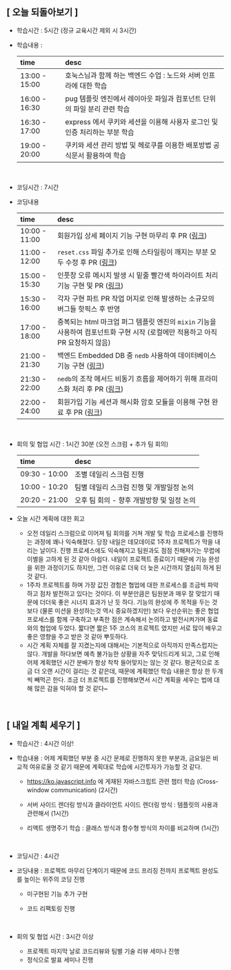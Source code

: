 ## [ 오늘 되돌아보기 ]

- 학습시간 : 5시간 (정규 교육시간 제외 시 3시간)
- 학습내용 :

  | time          | desc                                                                       |
  | :------------ | :------------------------------------------------------------------------- |
  | 13:00 - 15:00 | 호눅스님과 함께 하는 백엔드 수업 : 노드와 서버 인프라에 대한 학습          |
  | 16:00 - 16:30 | pug 템플릿 엔진에서 레이아웃 파일과 컴포넌트 단위의 파일 분리 관련 학습    |
  | 16:30 - 17:00 | express 에서 쿠키와 세션을 이용해 사용자 로그인 및 인증 처리하는 부분 학습 |
  | 19:00 - 20:00 | 쿠키와 세션 관리 방법 및 헤로쿠를 이용한 배포방법 공식문서 활용하여 학습   |

  <br/>

- 코딩시간 : 7시간
- 코딩내용

  | time          | desc                                                                                                                                      |
  | :------------ | :---------------------------------------------------------------------------------------------------------------------------------------- |
  | 10:00 - 11:00 | 회원가입 상세 페이지 기능 구현 마무리 후 PR ([링크](https://github.com/woowa-techcamp-2021/baemin-17/pull/33))                            |
  | 11:00 - 12:00 | `reset.css` 파일 추가로 인해 스타일링이 깨지는 부분 모두 수정 후 PR ([링크](https://github.com/woowa-techcamp-2021/baemin-17/pull/47))    |
  | 15:00 - 15:30 | 인풋창 오류 메시지 발생 시 밑줄 빨간색 하이라이트 처리 기능 구현 및 PR ([링크](https://github.com/woowa-techcamp-2021/baemin-17/pull/42)) |
  | 15:30 - 16:00 | 각자 구현 파트 PR 작업 머지로 인해 발생하는 소규모의 버그들 핫픽스 후 반영                                                                |
  | 17:00 - 18:00 | 중복되는 html 마크업 퍼그 템플릿 엔진의 `mixin` 기능을 사용하여 컴포넌트화 구현 시작 (로컬에만 적용하고 아직 PR 요청하지 않음)            |
  | 21:00 - 21:30 | 백엔드 Embedded DB 중 `nedb` 사용하여 데이터베이스 기능 구현 ([링크](https://github.com/woowa-techcamp-2021/baemin-17/pull/52))           |
  | 21:30 - 22:00 | `nedb`의 조작 메서드 비동기 흐름을 제어하기 위해 프라미스화 처리 후 PR ([링크](https://github.com/woowa-techcamp-2021/baemin-17/pull/61)) |
  | 22:00 - 24:00 | 회원가입 기능 세션과 해시화 암호 모듈을 이용해 구현 완료 후 PR ([링크](https://github.com/woowa-techcamp-2021/baemin-17/pull/62))         |

  <br/>

- 회의 및 협업 시간 : 1시간 30분 (오전 스크럼 + 추가 팀 회의)

  | time          | desc                                      |
  | :------------ | :---------------------------------------- |
  | 09:30 - 10:00 | 조별 데일리 스크럼 진행                   |
  | 10:00 - 10:20 | 팀별 데일리 스크럼 진행 및 개발일정 논의  |
  | 20:20 - 21:00 | 오후 팀 회의 - 향후 개발방향 및 일정 논의 |

- 오늘 시간 계획에 대한 회고
  - 오전 데일리 스크럼으로 이어져 팀 회의를 거쳐 개발 및 학습 프로세스를 진행하는 과정에 꽤나 익숙해졌다. 당장 내일은 데모데이로 1주차 프로젝트가 막을 내리는 날이다. 진행 프로세스에도 익숙해지고 팀원과도 점점 친해져가는 무렵에 이별을 고하게 된 것 같아 아쉽다. 내일이 프로젝트 종료이기 때문에 기능 완성을 위한 과정이기도 하지만, 그런 이유로 더욱 더 늦은 시간까지 열심히 하게 된 것 같다.
  - 1주차 프로젝트를 하며 가장 값진 경험은 협업에 대한 프로세스를 조금씩 파악하고 점차 발전하고 있다는 것이다. 이 부분만큼은 팀원분과 매우 잘 맞았기 때문에 더더욱 좋은 시너지 효과가 난 듯 하다. 기능의 완성에 주 목적을 두는 것 보다 (물론 미션을 완성하는것 역시 중요하겠지만) 보다 우선순위는 좋은 협업 프로세스를 함께 구축하고 부족한 점은 계속해서 논의하고 발전시켜가며 동료와의 협업에 두었다. 짧다면 짧은 1주 코스의 프로젝트 였지만 서로 많이 배우고 좋은 영향을 주고 받은 것 같아 뿌듯하다.
  - 시간 계획 자체를 잘 지켰는지에 대해서는 기본적으로 아직까지 만족스럽지는 않다. 개발을 하다보면 예측 불가능한 상황을 자주 맞닦드리게 되고, 그로 인해 어제 계획했던 시간 분배가 항상 착착 들어맞지는 않는 것 같다. 평균적으로 조금 더 오랜 시간이 걸리는 것 같은데, 때문에 계획했던 학습 내용은 항상 한 두개씩 빼먹곤 한다. 조금 더 프로젝트를 진행해보면서 시간 계획을 세우는 법에 대해 많은 감을 익혀야 할 것 같다~

<br/>

## [ 내일 계획 세우기 ]

- 학습시간 : 4시간 이상!

- 학습내용 : 어제 계획했던 부분 중 시간 문제로 진행하지 못한 부분과, 금요일은 비교적 여유로울 것 같기 때문에 계획대로 학습에 시간투자가 가능할 것 같다.

  - https://ko.javascript.info 에 게재된 자바스크립트 관련 챕터 학습 (Cross-window communication) (2시간)
  - 서버 사이드 렌더링 방식과 클라이언트 사이드 렌더링 방식 : 템플릿의 사용과 관련해서 (1시간)
  - 리액트 생명주기 학습 : 클래스 방식과 함수형 방식의 차이를 비교하며 (1시간)

    <br/>

- 코딩시간 : 4시간

- 코딩내용 : 프로젝트 마무리 단계이기 때문에 코드 프리징 전까지 프로젝트 완성도를 높이는 위주의 코딩 진행

  - 미구현된 기능 추가 구현
  - 코드 리팩토링 진행

    <br/>

- 회의 및 협업 시간 : 3시간 이상
  - 프로젝트 마지막 날로 코드리뷰와 팀별 기술 리뷰 세미나 진행
  - 정식으로 발표 세미나 진행

